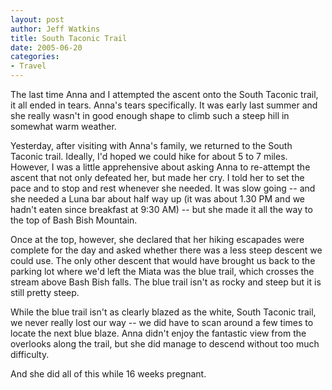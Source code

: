 ```yaml
--- 
layout: post
author: Jeff Watkins
title: South Taconic Trail
date: 2005-06-20
categories: 
- Travel
---
```


The last time Anna and I attempted the ascent onto the South Taconic trail, it all ended in tears. Anna's tears specifically. It was early last summer and she really wasn't in good enough shape to climb such a steep hill in somewhat warm weather.

Yesterday, after visiting with Anna's family, we returned to the South Taconic trail. Ideally, I'd hoped we could hike for about 5 to 7 miles. However, I was a little apprehensive about asking Anna to re-attempt the ascent that not only defeated her, but made her cry. I told her to set the pace and to stop and rest whenever she needed. It was slow going -- and she needed a Luna bar about half way up (it was about 1.30 PM and we hadn't eaten since breakfast at 9:30 AM) -- but she made it all the way to the top of Bash Bish Mountain.

Once at the top, however, she declared that her hiking escapades were complete for the day and asked whether there was a less steep descent we could use. The only other descent that would have brought us back to the parking lot where we'd left the Miata was the blue trail, which crosses the stream above Bash Bish falls. The blue trail isn't as rocky and steep but it is still pretty steep.

While the blue trail isn't as clearly blazed as the white, South Taconic trail, we never really lost our way -- we did have to scan around a few times to locate the next blue blaze. Anna didn't enjoy the fantastic view from the overlooks along the trail, but she did manage to descend without too much difficulty.

And she did all of this while 16 weeks pregnant.